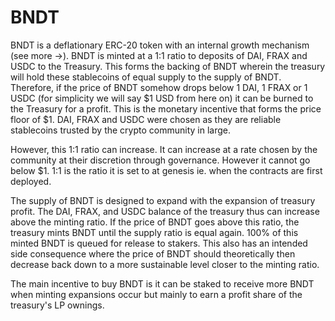 # BNDT

BNDT is a deflationary ERC-20 token with an internal growth mechanism (see more ->). BNDT is minted at a 1:1 ratio to deposits of DAI, FRAX and USDC to the Treasury. This forms the backing of BNDT wherein the treasury will hold these stablecoins of equal supply to the supply of BNDT. Therefore, if the price of BNDT somehow drops below 1 DAI, 1 FRAX or 1 USDC (for simplicity we will say $1 USD from here on) it can be burned to the Treasury for a profit. This is the monetary incentive that forms the price floor of $1. DAI, FRAX and USDC were chosen as they are reliable stablecoins trusted by the crypto community in large.

However, this 1:1 ratio can increase. It can increase at a rate chosen by the community at their discretion through governance. However it cannot go below $1. 1:1 is the ratio it is set to at genesis ie. when the contracts are first deployed.

The supply of BNDT is designed to expand with the expansion of treasury profit. The DAI, FRAX, and USDC balance of the treasury thus can increase above the minting ratio. If the price of BNDT goes above this ratio, the treasury mints BNDT until the supply ratio is equal again. 100% of this minted BNDT is queued for release to stakers. This also has an intended side consequence where the price of BNDT should theoretically then decrease back down to a more sustainable level closer to the minting ratio.



The main incentive to buy BNDT is it can be staked to receive more BNDT when minting expansions occur but mainly to earn a profit share of the treasury's LP ownings.
